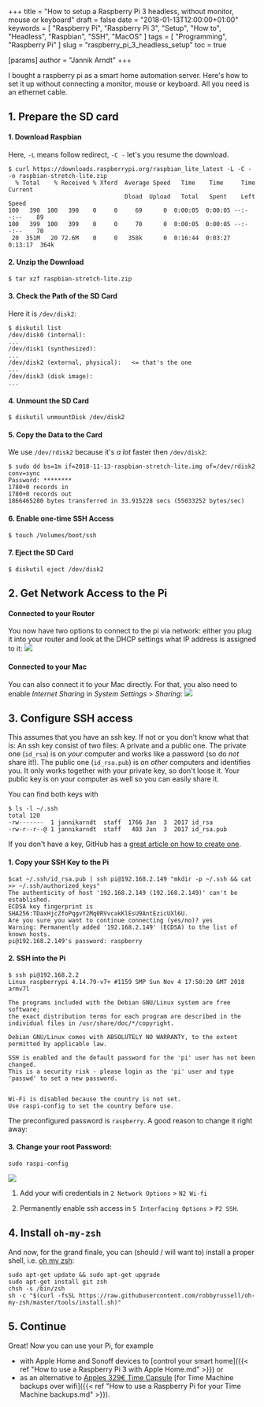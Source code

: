 +++
title = "How to setup a Raspberry Pi 3 headless, without monitor, mouse or keyboard"
draft = false
date = "2018-01-13T12:00:00+01:00"
keywords = [ "Raspberry Pi", "Raspberry Pi 3", "Setup", "How to", "Headless", "Raspbian", "SSH", "MacOS" ]
tags = [ "Programming", "Raspberry Pi" ]
slug = "raspberry_pi_3_headless_setup"
toc = true

[params]
  author = "Jannik Arndt"
+++

I bought a raspberry pi as a smart home automation server. Here's how to set it up without connecting a monitor, mouse or keyboard. All you need is an ethernet cable.

<!--more-->

## 1. Prepare the SD card

#### 1. Download Raspbian

Here, `-L` means follow redirect, `-C -` let's you resume the download.

```shell
$ curl https://downloads.raspberrypi.org/raspbian_lite_latest -L -C - -o raspbian-stretch-lite.zip
  % Total    % Received % Xferd  Average Speed   Time    Time     Time  Current
                                 Dload  Upload   Total   Spent    Left  Speed
100   390  100   390    0     0     69      0  0:00:05  0:00:05 --:--:--    89
100   399  100   399    0     0     70      0  0:00:05  0:00:05 --:--:--    70
 20  351M   20 72.6M    0     0   358k      0  0:16:44  0:03:27  0:13:17  364k
```

#### 2. Unzip the Download

```shell
$ tar xzf raspbian-stretch-lite.zip
```

#### 3. Check the Path of the SD Card

Here it is `/dev/disk2`:

```shell
$ diskutil list
/dev/disk0 (internal):
...
/dev/disk1 (synthesized):
...
/dev/disk2 (external, physical):   <= that's the one
...
/dev/disk3 (disk image):
...
```

#### 4. Unmount the SD Card

```shell
$ diskutil unmountDisk /dev/disk2
```

#### 5. Copy the Data to the Card

We use `/dev/rdisk2` because it's _a lot_ faster then `/dev/disk2`:

```shell
$ sudo dd bs=1m if=2018-11-13-raspbian-stretch-lite.img of=/dev/rdisk2 conv=sync
Password: ********
1780+0 records in
1780+0 records out
1866465280 bytes transferred in 33.915228 secs (55033252 bytes/sec)
```

#### 6. Enable one-time SSH Access

```shell
$ touch /Volumes/boot/ssh
```

#### 7. Eject the SD Card

```shell
$ diskutil eject /dev/disk2
```

## 2. Get Network Access to the Pi

#### Connected to your Router

You now have two options to connect to the pi via network: either you plug it into your router and look at the DHCP settings what IP address is assigned to it:
![](../pi/dhcp.png)

#### Connected to your Mac

 You can also connect it to your Mac directly. For that, you also need to enable _Internet Sharing_ in _System Settings_ > _Sharing_:
![](../pi/sharing_pane.png)

## 3. Configure SSH access

This assumes that you have an ssh key. If not or you don't know what that is: An ssh key consist of two files: A private and a public one. The private one (`id_rsa`) is on _your_ computer and works like a password (so do _not_ share it!). The public one (`id_rsa.pub`) is on _other_ computers and identifies you. It only works together with your private key, so don't loose it. Your public key is on your computer as well so you can easily share it.

You can find both keys with

```shell
$ ls -l ~/.ssh
total 120
-rw-------  1 jannikarndt  staff  1766 Jan  3  2017 id_rsa
-rw-r--r--@ 1 jannikarndt  staff   403 Jan  3  2017 id_rsa.pub
```

If you don't have a key, GitHub has a [great article on how to create one](https://help.github.com/articles/generating-a-new-ssh-key-and-adding-it-to-the-ssh-agent/).

#### 1. Copy your SSH Key to the Pi

```shell
$cat ~/.ssh/id_rsa.pub | ssh pi@192.168.2.149 "mkdir -p ~/.ssh && cat >> ~/.ssh/authorized_keys"
The authenticity of host '192.168.2.149 (192.168.2.149)' can't be established.
ECDSA key fingerprint is SHA256:TDaxHjcZfoPqgvY2Mq0RVvcakKlEsU9AntEzicUXl6U.
Are you sure you want to continue connecting (yes/no)? yes
Warning: Permanently added '192.168.2.149' (ECDSA) to the list of known hosts.
pi@192.168.2.149's password: raspberry
```

#### 2. SSH into the Pi

```shell
$ ssh pi@192.168.2.2
Linux raspberrypi 4.14.79-v7+ #1159 SMP Sun Nov 4 17:50:20 GMT 2018 armv7l

The programs included with the Debian GNU/Linux system are free software;
the exact distribution terms for each program are described in the
individual files in /usr/share/doc/*/copyright.

Debian GNU/Linux comes with ABSOLUTELY NO WARRANTY, to the extent
permitted by applicable law.

SSH is enabled and the default password for the 'pi' user has not been changed.
This is a security risk - please login as the 'pi' user and type 'passwd' to set a new password.


Wi-Fi is disabled because the country is not set.
Use raspi-config to set the country before use.
```
  
The preconfigured password is `raspberry`. A good reason to change it right away:

#### 3. Change your root Password:

```shell
sudo raspi-config
```

![](../pi/raspi-config.png)

1. Add your wifi credentials in `2 Network Options` > `N2 Wi-fi`

1. Permanently enable ssh access in `5 Interfacing Options` > `P2 SSH`.

## 4. Install `oh-my-zsh`

And now, for the grand finale, you can (should / will want to) install a proper shell, i.e. [oh my zsh](http://ohmyz.sh):

```shell
sudo apt-get update && sudo apt-get upgrade
sudo apt-get install git zsh
chsh -s /bin/zsh
sh -c "$(curl -fsSL https://raw.githubusercontent.com/robbyrussell/oh-my-zsh/master/tools/install.sh)"
```

## 5. Continue

Great! Now you can use your Pi, for example

- with Apple Home and Sonoff devices to [control your smart home]({{< ref "How to use a Raspberry Pi 3 with Apple Home.md" >}}) or
- as an alternative to [Apples 329€ Time Capsule](https://www.apple.com/de/shop/product/ME177Z/A) [for Time Machine backups over wifi]({{< ref "How to use a Raspberry Pi for your Time Machine backups.md" >}}).
